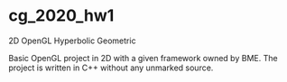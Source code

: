 # cg_2020_hw1
2D OpenGL Hyperbolic Geometric

Basic OpenGL project in 2D with a given framework owned by BME.
The project is written in C++ without any unmarked source.
